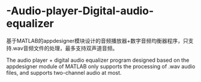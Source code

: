 # -Audio-player-Digital-audio-equalizer
基于MATLAB的appdesigner模块设计的音频播放器+数字音频均衡器程序，只支持.wav音频文件的处理，最多支持双声道音频。

The audio player + digital audio equalizer program designed based on the appdesigner module of MATLAB only supports the processing of .wav audio files, and supports two-channel audio at most.
